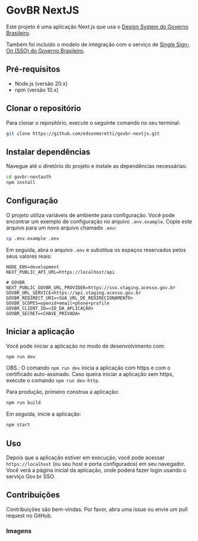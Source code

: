 # GovBR NextJS

Este projeto é uma aplicação Next.js que usa o [Design System do Governo Brasileiro](https://gov.br/ds).

Também foi incluído o modelo de integração com o serviço de [Single Sign-On (SSO) do Governo Brasileiro](https://acesso.gov.br/roteiro-tecnico/).


## Pré-requisitos

- Node.js (versão 20.x)
- npm (versão 10.x)

## Clonar o repositório

Para clonar o repositório, execute o seguinte comando no seu terminal:

```bash
git clone https://github.com/edsonmoretti/govbr-nextjs.git
```

## Instalar dependências

Navegue até o diretório do projeto e instale as dependências necessárias:

```bash
cd govbr-nextauth
npm install
```

## Configuração

O projeto utiliza variáveis de ambiente para configuração. Você pode encontrar um exemplo de configuração no arquivo `.env.example`. Copie este arquivo para um novo arquivo chamado `.env`:

```bash
cp .env.example .env
```

Em seguida, abra o arquivo `.env` e substitua os espaços reservados pelos seus valores reais:

```dotenv
NODE_ENV=development
NEXT_PUBLIC_API_URL=https://localhost/api

# GOVBR
NEXT_PUBLIC_GOVBR_URL_PROVIDER=https://sso.staging.acesso.gov.br
GOVBR_URL_SERVICE=https://api.staging.acesso.gov.br
GOVBR_REDIRECT_URI=<SUA_URL_DE_REDIRECIONAMENTO>
GOVBR_SCOPES=openid+email+phone+profile
GOVBR_CLIENT_ID=<ID_DA_APLICAÇÃO>
GOVBR_SECRET=<CHAVE_PRIVADA>
```

## Iniciar a aplicação

Você pode iniciar a aplicação no modo de desenvolvimento com:

```bash
npm run dev
```
OBS.: O comando `npm run dev` inicia a aplicação com https e com o certificado auto-assinado. Caso queira iniciar a aplicação sem https, execute o comando `npm run dev-http`.

Para produção, primeiro construa a aplicação:

```bash
npm run build
```

Em seguida, inicie a aplicação:

```bash
npm start
```

## Uso

Depois que a aplicação estiver em execução, você pode acessar `https://localhost` (ou seu host e porta configurados) em seu navegador. Você verá a página inicial da aplicação, onde poderá fazer login usando o serviço Gov.br SSO.

## Contribuições

Contribuições são bem-vindas. Por favor, abra uma issue ou envie um pull request no GitHub.

### Imagens

